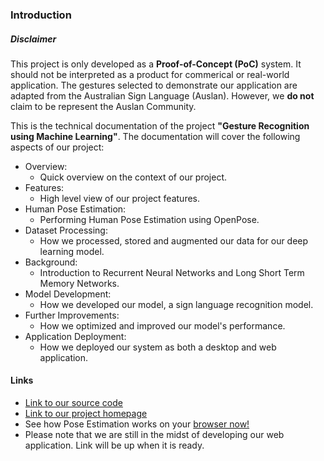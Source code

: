 ### Introduction

##### Disclaimer

This project is only developed as a **Proof-of-Concept (PoC)** system. It should not be interpreted as a product for commerical or real-world application. The gestures selected to demonstrate our application are adapted from the Australian Sign Language (Auslan). 
However, we **do not** claim to be represent the Auslan Community.

This is the technical documentation of the project **"Gesture Recognition using Machine Learning"**. The documentation will cover the following aspects of our project:

* Overview:
  * Quick overview on the context of our project.
* Features:
  * High level view of our project features.
* Human Pose Estimation:
  * Performing Human Pose Estimation using OpenPose.
* Dataset Processing:
  * How we processed, stored and augmented our data for our deep learning model.
* Background:
  * Introduction to Recurrent Neural Networks and Long Short Term Memory Networks.
* Model Development:
  * How we developed our model, a sign language recognition model.
* Further Improvements:
  * How we optimized and improved our model's performance. 
* Application Deployment:
  * How we deployed our system as both a desktop and web application.

#### Links
* [Link to our source code](https://github.com/relientm96/capstone2020)
* [Link to our project homepage](https://relientm96.github.io/capstone2020/)
* See how Pose Estimation works on your [browser now!](https://relientm96.github.io/capstone2020/demo.html)
* Please note that we are still in the midst of developing our web application. Link will be up when it is ready.